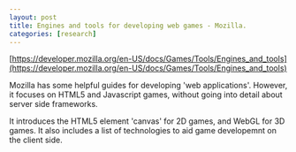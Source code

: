 ```yaml
---
layout: post
title: Engines and tools for developing web games - Mozilla.
categories: [research]
---
```


[https://developer.mozilla.org/en-US/docs/Games/Tools/Engines_and_tools](https://developer.mozilla.org/en-US/docs/Games/Tools/Engines_and_tools)

Mozilla has some helpful guides for developing 'web applications'. However, it focuses on HTML5 and Javascript games, without going into detail about server side frameworks.

It introduces the HTML5 element 'canvas' for 2D games, and WebGL for 3D games. It also includes a list of technologies to aid game developemnt on the client side.
